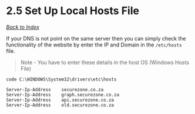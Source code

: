# 2.5 Set Up Local Hosts File

[_Back to Index_](../README.md)

If your DNS is not point on the same server then you can simply check the functionality of the website by enter the IP and Domain in the `/etc/hosts` file.

> Note - You have to enter these details in the host OS (Windows Hosts File)

```shell
code C:\WINDOWS\System32\drivers\etc\hosts
```

```hosts
Server-Ip-Address    securezone.co.za
Server-Ip-Address    graph.securezone.co.za
Server-Ip-Address    api.securezone.co.za
Server-Ip-Address    old.securezone.co.za
```
